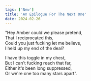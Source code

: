 ```yaml
---
tags: ['New']
title: 'An Epilogue For The Next One'
date: 2024-02-26
---
```


"Hey Amber could we please pretend,  
That I reciprocated this,  
Could you just fucking let me believe,  
I held up my end of the deal?

I have this toggle in my chest,  
But I can't fucking reach that far,  
Either it's been long suppressed,  
Or we're one too many stars apart".
